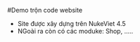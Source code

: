 #Demo trộn code website

- Site được xây dựng trên NukeViet 4.5
- NGoài ra còn có các moduke: Shop, .....
